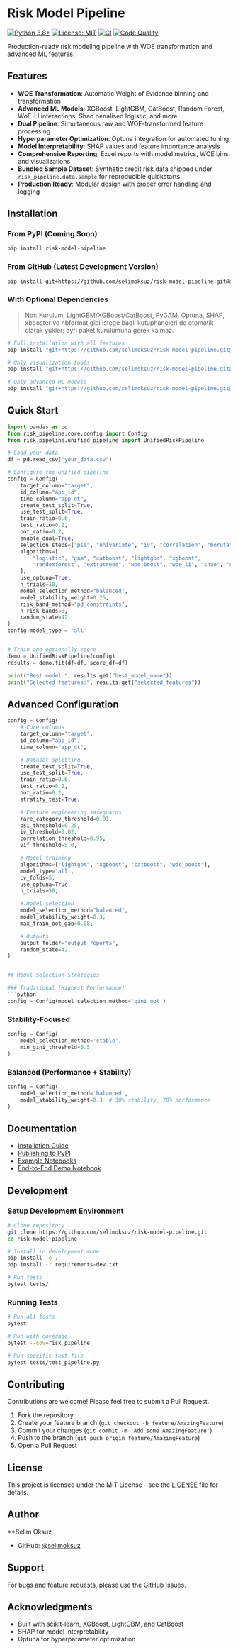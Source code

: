 # Risk Model Pipeline

[![Python 3.8+](https://img.shields.io/badge/python-3.8+-blue.svg)](https://www.python.org/downloads/)
[![License: MIT](https://img.shields.io/badge/License-MIT-yellow.svg)](https://opensource.org/licenses/MIT)
[![CI](https://github.com/selimoksuz/risk-model-pipeline/actions/workflows/ci.yml/badge.svg)](https://github.com/selimoksuz/risk-model-pipeline/actions/workflows/ci.yml)
[![Code Quality](https://img.shields.io/badge/code%20quality-99.5%25-brightgreen)](https://github.com/selimoksuz/risk-model-pipeline)

Production-ready risk modeling pipeline with WOE transformation and advanced ML features.

## Features

- **WOE Transformation**: Automatic Weight of Evidence binning and transformation
- **Advanced ML Models**: XGBoost, LightGBM, CatBoost, Random Forest, WoE-LI interactions, Shao penalised logistic, and more
- **Dual Pipeline**: Simultaneous raw and WOE-transformed feature processing
- **Hyperparameter Optimization**: Optuna integration for automated tuning
- **Model Interpretability**: SHAP values and feature importance analysis
- **Comprehensive Reporting**: Excel reports with model metrics, WOE bins, and visualizations
- **Bundled Sample Dataset**: Synthetic credit risk data shipped under `risk_pipeline.data.sample` for reproducible quickstarts
- **Production Ready**: Modular design with proper error handling and logging

## Installation

### From PyPI (Coming Soon)
```bash
pip install risk-model-pipeline
```

### From GitHub (Latest Development Version)
```bash
pip install git+https://github.com/selimoksuz/risk-model-pipeline.git@development
```

### With Optional Dependencies

> Not: Kurulum, LightGBM/XGBoost/CatBoost, PyGAM, Optuna, SHAP, xbooster ve nbformat gibi istege bagli kutuphaneleri de otomatik olarak yukler; ayri paket kurulumuna gerek kalmaz.

```bash
# Full installation with all features
pip install "git+https://github.com/selimoksuz/risk-model-pipeline.git@development#egg=risk-model-pipeline[all]"

# Only visualization tools
pip install "git+https://github.com/selimoksuz/risk-model-pipeline.git@development#egg=risk-model-pipeline[viz]"

# Only advanced ML models
pip install "git+https://github.com/selimoksuz/risk-model-pipeline.git@development#egg=risk-model-pipeline[ml]"
```

## Quick Start

```python
import pandas as pd
from risk_pipeline.core.config import Config
from risk_pipeline.unified_pipeline import UnifiedRiskPipeline

# Load your data
df = pd.read_csv("your_data.csv")

# Configure the unified pipeline
config = Config(
    target_column="target",
    id_column="app_id",
    time_column="app_dt",
    create_test_split=True,
    use_test_split=True,
    train_ratio=0.6,
    test_ratio=0.2,
    oot_ratio=0.2,
    enable_dual=True,
    selection_steps=["psi", "univariate", "iv", "correlation", "boruta", "stepwise"],
    algorithms=[
        "logistic", "gam", "catboost", "lightgbm", "xgboost",
        "randomforest", "extratrees", "woe_boost", "woe_li", "shao", "xbooster",
    ],
    use_optuna=True,
    n_trials=10,
    model_selection_method="balanced",
    model_stability_weight=0.25,
    risk_band_method="pd_constraints",
    n_risk_bands=8,
    random_state=42,
)
config.model_type = 'all'


# Train and optionally score
demo = UnifiedRiskPipeline(config)
results = demo.fit(df=df, score_df=df)

print("Best model:", results.get("best_model_name"))
print("Selected features:", results.get("selected_features"))
```

## Advanced Configuration

```python
config = Config(
    # Core columns
    target_column="target",
    id_column="app_id",
    time_column="app_dt",

    # Dataset splitting
    create_test_split=True,
    use_test_split=True,
    train_ratio=0.6,
    test_ratio=0.2,
    oot_ratio=0.2,
    stratify_test=True,

    # Feature engineering safeguards
    rare_category_threshold=0.01,
    psi_threshold=0.25,
    iv_threshold=0.02,
    correlation_threshold=0.95,
    vif_threshold=5.0,

    # Model training
    algorithms=["lightgbm", "xgboost", "catboost", "woe_boost"],
    model_type='all',
    cv_folds=5,
    use_optuna=True,
    n_trials=50,

    # Model selection
    model_selection_method="balanced",
    model_stability_weight=0.3,
    max_train_oot_gap=0.08,

    # Outputs
    output_folder="output_reports",
    random_state=42,
)


## Model Selection Strategies

### Traditional (Highest Performance)
```python
config = Config(model_selection_method='gini_oot')
```

### Stability-Focused
```python
config = Config(
    model_selection_method='stable',
    min_gini_threshold=0.5
)
```

### Balanced (Performance + Stability)
```python
config = Config(
    model_selection_method='balanced',
    model_stability_weight=0.3  # 30% stability, 70% performance
)
```

## Documentation

- [Installation Guide](INSTALL_GUIDE.md)
- [Publishing to PyPI](PUBLISH_TO_PYPI.md)
- [Example Notebooks](notebooks/)
- [End-to-End Demo Notebook](notebooks/Risk_Model_Pipeline_End_to_End.ipynb)

## Development

### Setup Development Environment
```bash
# Clone repository
git clone https://github.com/selimoksuz/risk-model-pipeline.git
cd risk-model-pipeline

# Install in development mode
pip install -e .
pip install -r requirements-dev.txt

# Run tests
pytest tests/
```

### Running Tests
```bash
# Run all tests
pytest

# Run with coverage
pytest --cov=risk_pipeline

# Run specific test file
pytest tests/test_pipeline.py
```

## Contributing

Contributions are welcome! Please feel free to submit a Pull Request.

1. Fork the repository
2. Create your feature branch (`git checkout -b feature/AmazingFeature`)
3. Commit your changes (`git commit -m 'Add some AmazingFeature'`)
4. Push to the branch (`git push origin feature/AmazingFeature`)
5. Open a Pull Request

## License

This project is licensed under the MIT License - see the [LICENSE](LICENSE) file for details.

## Author

**Selim Oksuz
- GitHub: [@selimoksuz](https://github.com/selimoksuz)

## Support

For bugs and feature requests, please use the [GitHub Issues](https://github.com/selimoksuz/risk-model-pipeline/issues).

## Acknowledgments

- Built with scikit-learn, XGBoost, LightGBM, and CatBoost
- SHAP for model interpretability
- Optuna for hyperparameter optimization

